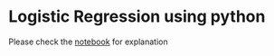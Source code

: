 # Logistic Regression using python
Please check the [notebook](https://nbviewer.jupyter.org/github/gsoumoreira/LogisticRegression_Python/blob/master/LogisticRegression.ipynb) for explanation 
